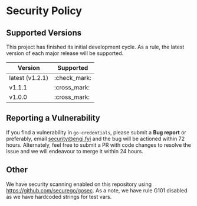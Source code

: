 # Security Policy

## Supported Versions

This project has finished its initial development cycle. As a rule, the latest version of each major release will be supported.

| Version          | Supported          |
| ---------------- | ------------------ |
| latest (v1.2.1)  | :check_mark:       |
| v1.1.1           | :cross_mark:       |
| v1.0.0           | :cross_mark:       |

## Reporting a Vulnerability

If you find a vulnerability in `go-credentials`, please submit a __Bug report__ or preferably, email security@engi.fyi and the bug will be actioned within 72 hours. Alternately, feel free to submit a PR with code changes to resolve the issue and we will endeavour to merge it within 24 hours.

## Other

We have security scanning enabled on this repository using https://github.com/securego/gosec. As a note, we have rule G101 disabled as we have hardcoded strings for test vars.
